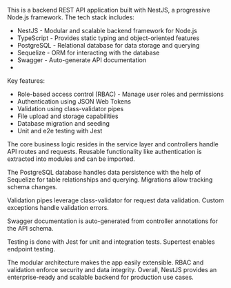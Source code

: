 This is a backend REST API application built with NestJS, a progressive Node.js framework. The tech stack includes:

- NestJS - Modular and scalable backend framework for Node.js
- TypeScript - Provides static typing and object-oriented features
- PostgreSQL - Relational database for data storage and querying
- Sequelize - ORM for interacting with the database
- Swagger - Auto-generate API documentation
- 
Key features:

- Role-based access control (RBAC) - Manage user roles and permissions
- Authentication using JSON Web Tokens
- Validation using class-validator pipes
- File upload and storage capabilities
- Database migration and seeding
- Unit and e2e testing with Jest

The core business logic resides in the service layer and controllers handle API routes and requests. Reusable functionality like authentication is extracted into modules and can be imported.

The PostgreSQL database handles data persistence with the help of Sequelize for table relationships and querying. Migrations allow tracking schema changes.

Validation pipes leverage class-validator for request data validation. Custom exceptions handle validation errors.

Swagger documentation is auto-generated from controller annotations for the API schema.

Testing is done with Jest for unit and integration tests. Supertest enables endpoint testing.

The modular architecture makes the app easily extensible. RBAC and validation enforce security and data integrity. Overall, NestJS provides an enterprise-ready and scalable backend for production use cases.
